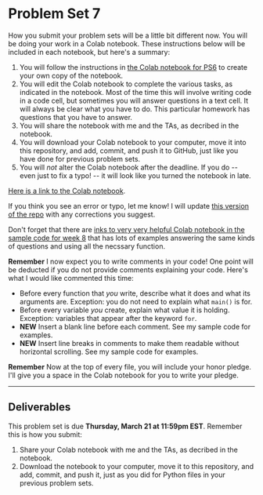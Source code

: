 # Problem Set 7

How you submit your problem sets will be a little bit different now. You will be doing your work in a Colab notebook. These instructions below will be included in each notebook, but here's a summary:

1. You will follow the instructions in [the Colab notebook for PS6](https://colab.research.google.com/drive/1eOnOytrYCOwAmOjXfghdK0xmkj9wm8oL?usp=sharing) to create your own copy of the notebook.
2. You will edit the Colab notebook to complete the various tasks, as indicated in the notebook. Most of the time this will involve writing code in a code cell, but sometimes you will answer questions in a text cell. It will always be clear what you have to do. This particular homework has questions that you have to answer.
3. You will share the notebook with me and the TAs, as decribed in the notebook.
4. You will download your Colab notebook to your computer, move it into this repository, and add, commit, and push it to GitHub, just like you have done for previous problem sets.
5. You will *not* alter the Colab notebook after the deadline. If you do -- even just to fix a typo! -- it will look like you turned the notebook in late.

[Here is a link to the Colab notebook](https://colab.research.google.com/drive/1eOnOytrYCOwAmOjXfghdK0xmkj9wm8oL?usp=sharing).

If you think you see an error or typo, let me know! I will update [this version of the repo](https://github.com/CSCI1090-S24/ps6) with any corrections you suggest.

Don't forget that there are [inks to very very helpful Colab notebook in the sample code for week 8](https://github.com/CSCI1090-S24/sample_code/tree/main/week8) that has lots of examples answering the same kinds of questions and using all the necssary function. 


**Remember** I now expect you to write comments in your code! One point will be deducted if you do not provide comments explaining your code. Here's what I would like commented this time:

* Before every function that *you* write, describe what it does and what its arguments are. Exception: you do not need to explain what `main()` is for.
* Before every variable *you* create, explain what value it is holding. Exception: variables that appear after the keyword `for`.
* **NEW** Insert a blank line before each comment. See my sample code for examples.
* **NEW** Insert line breaks in comments to make them readable without horizontal scrolling. See my sample code for examples.

**Remember** Now at the top of every file, you will include your honor pledge. I'll give you a space in the Colab notebook for you to write your pledge.

---

## Deliverables

This problem set is due **Thursday, March 21 at 11:59pm EST**. Remember this is how you submit:

1. Share your Colab notebook with me and the TAs, as decribed in the notebook.
2. Download the notebook to your computer, move it to this repository, and add, commit, and push it, just as you did for Python files in your previous problem sets.

